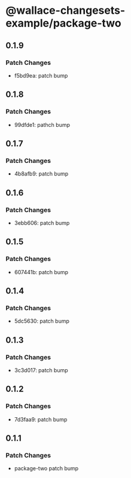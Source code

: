 # @wallace-changesets-example/package-two

## 0.1.9

### Patch Changes

- f5bd9ea: patch bump

## 0.1.8

### Patch Changes

- 99dfde1: pathch bump

## 0.1.7

### Patch Changes

- 4b8afb9: patch bump

## 0.1.6

### Patch Changes

- 3ebb606: patch bump

## 0.1.5

### Patch Changes

- 607441b: patch bump

## 0.1.4

### Patch Changes

- 5dc5630: patch bump

## 0.1.3

### Patch Changes

- 3c3d017: patch bump

## 0.1.2

### Patch Changes

- 7d3faa9: patch bump

## 0.1.1

### Patch Changes

- package-two patch bump
